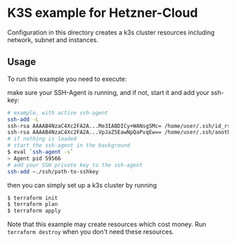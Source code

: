 #  K3S example for Hetzner-Cloud

Configuration in this directory creates a k3s cluster resources including network, subnet and instances.


## Usage

To run this example you need to execute:

make sure your SSH-Agent is running, and if not, start it and add your ssh-key:

```bash
# example, with active ssh-agent
ssh-add -L
ssh-rsa AAAAB4NzaC4Xc2FA2A...Me3IABDICy+WANsg5Mc= /home/user/.ssh/id_rsa
ssh-rsa AAAAB4NzaC4Xc2FA2A...VpJaZ5EawNpQaPvqEw== /home/user/.ssh/another_user_key
# if nothing is loaded
# start the ssh-agent in the background
$ eval `ssh-agent -s`
> Agent pid 59566
# add your SSH private key to the ssh-agent 
ssh-add ~./ssh/path-to-sshkey
```

then you can simply set up a k3s cluster by running
```bash
$ terraform init
$ terraform plan
$ terraform apply
```

Note that this example may create resources which cost money. Run `terraform destroy` when you don't need these resources.
